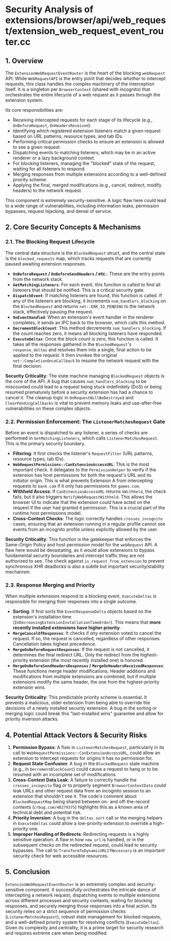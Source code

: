 # Security Analysis of extensions/browser/api/web_request/extension_web_request_event_router.cc

## 1. Overview

The `ExtensionWebRequestEventRouter` is the heart of the blocking `webRequest` API. While `WebRequestAPI` is the entry point that decides *whether* to intercept requests, this class handles the complex machinery of the interception itself. It is a singleton per `BrowserContext` (shared with incognito) that orchestrates the entire lifecycle of a web request as it passes through the extension system.

Its core responsibilities are:
-   Receiving intercepted requests for each stage of its lifecycle (e.g., `OnBeforeRequest`, `OnHeadersReceived`).
-   Identifying which registered extension listeners match a given request based on URL patterns, resource types, and tab IDs.
-   Performing critical permission checks to ensure an extension is allowed to see a given request.
-   Dispatching events to matching listeners, which may be in an active renderer or a lazy background context.
-   For blocking listeners, managing the "blocked" state of the request, waiting for all listeners to respond.
-   Merging responses from multiple extensions according to a well-defined priority scheme.
-   Applying the final, merged modifications (e.g., cancel, redirect, modify headers) to the network request.

This component is extremely security-sensitive. A logic flaw here could lead to a wide range of vulnerabilities, including information leaks, permission bypasses, request hijacking, and denial of service.

## 2. Core Security Concepts & Mechanisms

### 2.1. The Blocking Request Lifecycle

The central data structure is the `BlockedRequest` struct, and the central state is the `blocked_requests` map, which tracks requests that are currently paused awaiting extension responses.

-   **`OnBeforeRequest` / `OnBeforeSendHeaders` / etc.**: These are the entry points from the network stack.
-   **`GetMatchingListeners`**: For each event, this function is called to find all listeners that should be notified. This is a critical security gate.
-   **`DispatchEvent`**: If matching listeners are found, this function is called. If any of the listeners are blocking, it increments `num_handlers_blocking` on the `BlockedRequest` and returns `net::ERR_IO_PENDING` to the network stack, effectively pausing the request.
-   **`OnEventHandled`**: When an extension's event handler in the renderer completes, it sends an IPC back to the browser, which calls this method.
-   **`DecrementBlockCount`**: This method decrements `num_handlers_blocking`. If the count reaches zero, it means all blocking listeners have responded.
-   **`ExecuteDeltas`**: Once the block count is zero, this function is called. It takes all the responses gathered in the `BlockedRequest`'s `response_deltas` and resolves them into a single, final action to be applied to the request. It then invokes the original `net::CompletionOnceCallback` to resume the network request with the final decision.

**Security Criticality**: The state machine managing `BlockedRequest` objects is the core of the API. A bug that causes `num_handlers_blocking` to be miscounted could lead to a request being stuck indefinitely (DoS) or being resumed prematurely before a security extension has had a chance to cancel it. The cleanup logic in `OnRequestWillBeDestroyed` and `ClearPendingCallbacks` is vital to prevent memory leaks and use-after-free vulnerabilities on these complex objects.

### 2.2. Permission Enforcement: The `ListenerMatchesRequest` Gate

Before an event is dispatched to any listener, a series of checks are performed in `GetMatchingListeners`, which calls `ListenerMatchesRequest`. This is the primary security boundary.

-   **Filtering**: It first checks the listener's `RequestFilter` (URL patterns, resource types, tab IDs).
-   **`WebRequestPermissions::CanExtensionAccessURL`**: This is the most important check. It delegates to the `PermissionHelper` to verify if the extension has host permissions for both the request's URL and its initiator origin. This is what prevents Extension A from intercepting requests to `bank.com` if it only has permissions for `games.com`.
-   **Withheld Access**: If `CanExtensionAccessURL` returns `kWithheld`, the check fails, but it also triggers `NotifyWebRequestWithheld`. This allows the browser UI to indicate that the extension *could* have acted on the request if the user had granted it permission. This is a crucial part of the runtime host permissions model.
-   **Cross-Context Checks**: The logic correctly handles `crosses_incognito` cases, ensuring that an extension running in a regular profile cannot see events from an incognito profile unless explicitly allowed by the user.

**Security Criticality**: This function is the gatekeeper that enforces the Same-Origin Policy and host permission model for the `webRequest` API. A flaw here would be devastating, as it would allow extensions to bypass fundamental security boundaries and intercept traffic they are not authorized to see. The check against `is_request_from_extension` to prevent synchronous XHR deadlocks is also a subtle but important security/stability mechanism.

### 2.3. Response Merging and Priority

When multiple extensions respond to a blocking event, `ExecuteDeltas` is responsible for merging their responses into a single outcome.

-   **Sorting**: It first sorts the `EventResponseDelta` objects based on the extension's installation time (`InDecreasingExtensionInstallationTimeOrder`). This means that **more recently installed extensions have higher priority**.
-   **`MergeCancelOfResponses`**: It checks if *any* extension voted to cancel the request. If so, the request is cancelled, regardless of other responses. Cancellation takes highest precedence.
-   **`MergeOnBeforeRequestResponses`**: If the request is not cancelled, it determines the final redirect URL. Only the redirect from the highest-priority extension (the most recently installed one) is honored.
-   **`MergeOnBeforeSendHeadersResponses` / `MergeOnHeadersReceivedResponses`**: These functions merge header modifications. Header additions and modifications from multiple extensions are combined, but if multiple extensions modify the same header, the one from the highest-priority extension wins.

**Security Criticality**: This predictable priority scheme is essential. It prevents a malicious, older extension from being able to override the decisions of a newly installed security extension. A bug in the sorting or merging logic could break this "last-installed wins" guarantee and allow for priority inversion attacks.

## 4. Potential Attack Vectors & Security Risks

1.  **Permission Bypass**: A flaw in `ListenerMatchesRequest`, particularly in its call to `WebRequestPermissions::CanExtensionAccessURL`, could allow an extension to intercept requests for origins it has no permission for.
2.  **Request State Confusion**: A bug in the `BlockedRequest` state machine (e.g., in `DecrementBlockCount`) could cause a request to hang or to be resumed with an incomplete set of modifications.
3.  **Cross-Context Data Leak**: A failure to correctly handle the `crosses_incognito` flag or to properly segment `BrowserContextData` could leak URLs and other request data from an incognito session to an extension that shouldn't see it. The code's comment about `BlockedRequestMap` being shared between on- and off-the-record contexts (`crbug.com/40279375`) highlights this as a known area of technical debt and potential risk.
4.  **Priority Inversion**: A bug in the `deltas.sort` call or the merging helpers in `ExecuteDeltas` could allow a low-priority extension to override a high-priority one.
5.  **Improper Handling of Redirects**: Redirecting requests is a highly sensitive operation. A flaw in how `new_url` is handled, or in the subsequent checks on the redirected request, could lead to security bypasses. The call to `TransformToDynamicURLIfNecessary` is an important security check for web accessible resources.

## 5. Conclusion

`ExtensionWebRequestEventRouter` is an extremely complex and security-sensitive component. It successfully orchestrates the intricate dance of intercepting a network request, dispatching events to multiple extensions across different processes and security contexts, waiting for blocking responses, and securely merging those responses into a final action. Its security relies on a strict sequence of permission checks (`ListenerMatchesRequest`), robust state management for blocked requests, and a well-defined priority system for resolving conflicts (`ExecuteDeltas`). Given its complexity and centrality, it is a prime target for security research and requires extreme care when being modified.